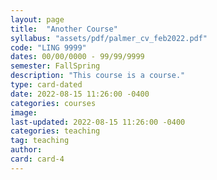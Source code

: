 ```yaml
---
layout: page
title:  "Another Course"
syllabus: "assets/pdf/palmer_cv_feb2022.pdf"
code: "LING 9999"
dates: 00/00/0000 - 99/99/9999
semester: FallSpring
description: "This course is a course."
type: card-dated
date: 2022-08-15 11:26:00 -0400
categories: courses
image: 
last-updated: 2022-08-15 11:26:00 -0400
categories: teaching
tag: teaching
author: 
card: card-4
---
```


[//]: # (Files must take the form `YYY-MM-DD-title.md` for it to render correctly)
[//]: # (Multiple words in the title must be separated by dashes: title-title)
[//]: # (Otherwise, posts are written in MD and stored in their)
[//]: # (appropriate subfoler.)
[//]: # (When in doubt, refer to the original documentation files under:)
[//]: # (_posts/original_docs/2020-10-29-welcome-to-jekyll.md and )
[//]: # (_posts/original_docs/2020-10-28-Dumbarton-Style-Guide.md)
